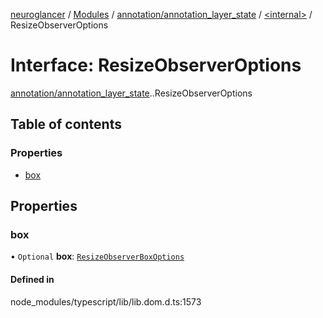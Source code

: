 [neuroglancer](../README.md) / [Modules](../modules.md) / [annotation/annotation\_layer\_state](../modules/annotation_annotation_layer_state.md) / [<internal\>](../modules/annotation_annotation_layer_state._internal_.md) / ResizeObserverOptions

# Interface: ResizeObserverOptions

[annotation/annotation_layer_state](../modules/annotation_annotation_layer_state.md).[<internal>](../modules/annotation_annotation_layer_state._internal_.md).ResizeObserverOptions

## Table of contents

### Properties

- [box](annotation_annotation_layer_state._internal_.ResizeObserverOptions.md#box)

## Properties

### box

• `Optional` **box**: [`ResizeObserverBoxOptions`](../modules/annotation_annotation_layer_state._internal_.md#resizeobserverboxoptions)

#### Defined in

node_modules/typescript/lib/lib.dom.d.ts:1573
